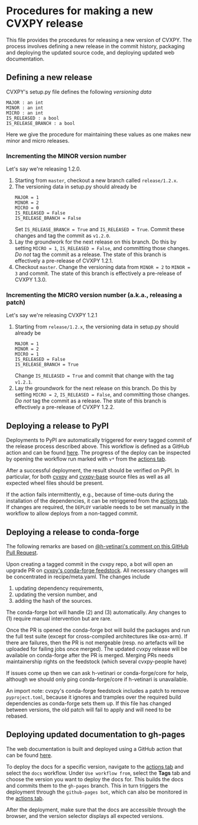 # Procedures for making a new CVXPY release

This file provides the procedures for releasing a new version of CVXPY.
The process involves defining a new release in the commit history,
packaging and deploying the updated source code, and deploying updated 
web documentation.

## Defining a new release

CVXPY's setup.py file defines the following *versioning data*
   ```
   MAJOR : an int
   MINOR : an int
   MICRO : an int
   IS_RELEASED : a bool
   IS_RELEASE_BRANCH : a bool
   ```
Here we give the procedure for maintaining these values
as one makes new minor and micro releases.

### Incrementing the MINOR version number

Let's say we're releasing 1.2.0.

1. Starting from ``master``, checkout a new branch called ``release/1.2.x``.
2. The versioning data in setup.py should already be
   ```
   MAJOR = 1
   MINOR = 2
   MICRO = 0
   IS_RELEASED = False
   IS_RELEASE_BRANCH = False
   ```
   Set ``IS_RELEASE_BRANCH = True`` and ``IS_RELEASED = True``.
   Commit these changes and tag the commit as ``v1.2.0``.
3. Lay the groundwork for the next release on this branch.
   Do this by setting ``MICRO = 1``, ``IS_RELEASED = False``, and
   committing those changes.
   *Do not* tag the commit as a release.
   The state of this branch is effectively a pre-release of 
   CVXPY 1.2.1.
4. Checkout ``master``. Change the versioning data 
   from ``MINOR = 2`` to ``MINOR = 3`` and commit.
   The state of this branch is effectively a pre-release of
   CVXPY 1.3.0.

### Incrementing the MICRO version number (a.k.a., releasing a patch)

Let's say we're releasing CVXPY 1.2.1

1. Starting from ``release/1.2.x``, the versioning data in setup.py should already be
   ```
   MAJOR = 1
   MINOR = 2
   MICRO = 1
   IS_RELEASED = False
   IS_RELEASE_BRANCH = True
   ```
   Change ``IS_RELEASED = True`` and commit that change with
   the tag ``v1.2.1``.
2. Lay the groundwork for the next release on this branch.
   Do this by setting ``MICRO = 2``, ``IS_RELEASED = False``, and 
   committing those changes.
   *Do not* tag the commit as a release.
   The state of this branch is effectively a pre-release of 
   CVXPY 1.2.2.

## Deploying a release to PyPI

Deployments to PyPI are automatically triggered for every tagged commit of the release process described above.
This workflow is defined as a GitHub action and can be found [here](https://github.com/cvxpy/cvxpy/blob/master/.github/workflows/build.yml).
The progress of the deploy can be inspected by opening the workflow run marked with `v*` from the [actions tab](https://github.com/cvxpy/cvxpy/actions).

After a successful deployment, the result should be verified on PyPI.
In particular, for both [cvxpy](https://pypi.org/project/cvxpy/) and [cvxpy-base](https://pypi.org/project/cvxpy-base/) 
source files as well as all expected wheel files should be present.

If the action fails intermittently, e.g., because of time-outs during the installation of the dependencies, it can be retriggered from the [actions tab](https://github.com/cvxpy/cvxpy/actions).
If changes are required, the `DEPLOY` variable needs to be set manually in the workflow to allow deploys from a non-tagged commit.


## Deploying a release to conda-forge

The following remarks are based on [@h-vetinari's comment on this GitHub Pull Request](https://github.com/cvxpy/cvxpy/pull/1598#discussion_r787062572).

Upon creating a tagged commit in the cvxpy repo, a bot will open an upgrade PR on [cvxpy's conda-forge feedstock](https://github.com/conda-forge/cvxpy-feedstock).
All necessary changes will be concentrated in recipe/meta.yaml.
The changes include 
 1. updating dependency requirements,
 2. updating the version number, and 
 3. adding the hash of the sources.

The conda-forge bot will handle (2) and (3) automatically.
Any changes to (1) require manual intervention but are rare.

Once the PR is opened the conda-forge bot will build the packages and run the full test suite
(except for cross-compiled architectures like osx-arm).
If there are failures, then the PR is not mergeable
(resp. no artefacts will be uploaded for failing jobs once merged).
The updated cvxpy release will be available on conda-forge after the PR is merged.
Merging PRs needs maintainership rights on the feedstock (which several cvxpy-people have)

If issues come up then we can ask h-vetinari or conda-forge/core for help,
although we should only ping conda-forge/core if h-vetinari is unavailable.

An import note: cvxpy's conda-forge feedstock includes a patch to remove ``pyproject.toml``,
because it ignores and tramples over the required build dependencies as conda-forge sets them up.
If this file has changed between versions, the old patch will fail to apply and will need to be rebased.

## Deploying updated documentation to gh-pages

The web documentation is built and deployed using a GitHub action that can be found [here](https://github.com/cvxpy/cvxpy/blob/master/.github/workflows/docs.yml).

To deploy the docs for a specific version, navigate to the [actions tab](https://github.com/cvxpy/cvxpy/actions) and select the `docs` workflow.
Under `Use workflow from`, select the **Tags** tab and choose the version you want to deploy the docs for.
This builds the docs and commits them to the `gh-pages` branch. This in turn triggers the deployment through the `github-pages bot`, which can also be monitored in the [actions tab](https://github.com/cvxpy/cvxpy/actions).

After the deployment, make sure that the docs are accessible through the browser, and the version selector displays all expected versions.

